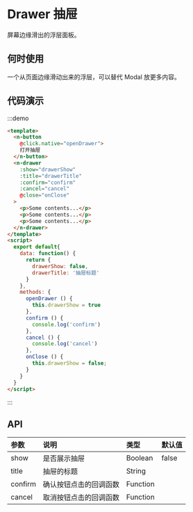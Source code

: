 # Drawer 抽屉

屏幕边缘滑出的浮层面板。

## 何时使用

一个从页面边缘滑动出来的浮层，可以替代 Modal 放更多内容。

## 代码演示
:::demo
```html
<template>
  <n-button 
    @click.native="openDrawer">
    打开抽屉
  </n-button>
  <n-drawer
    :show="drawerShow"
    :title="drawerTitle"
    :confirm="confirm"
    :cancel="cancel"
    @close="onClose"
  >
    <p>Some contents...</p>
    <p>Some contents...</p>
    <p>Some contents...</p>
  </n-drawer>
</template>
<script>
  export default{
    data: function() {
      return {
        drawerShow: false,
        drawerTitle: '抽屉标题'
      }
    },
    methods: {
      openDrawer () {
        this.drawerShow = true
      },
      confirm () {
        console.log('confirm')
      },
      cancel () {
        console.log('cancel')
      },
      onClose () {
        this.drawerShow = false;
      }
    }
  }
</script>

```
:::

## API

| 参数 | 说明 | 类型 | 默认值 |
| :--- | :--- | :--- | :--- |
| show | 是否展示抽屉 | Boolean | false |
| title | 抽屉的标题 | String |  |
| confirm    | 确认按钮点击的回调函数 | Function     |  |
| cancel    | 取消按钮点击的回调函数 | Function     |  |
